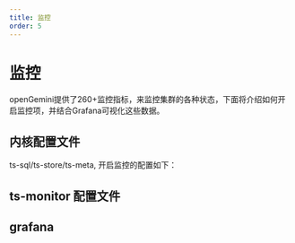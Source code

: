 ```yaml
---
title: 监控
order: 5
---
```



# 监控

openGemini提供了260+监控指标，来监控集群的各种状态，下面将介绍如何开启监控项，并结合Grafana可视化这些数据。

## 内核配置文件

ts-sql/ts-store/ts-meta, 开启监控的配置如下：



## ts-monitor 配置文件


## grafana

